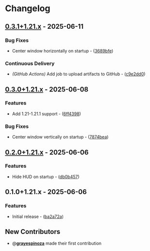 # Changelog

## [0.3.1+1.21.x](https://github.com/grayespinoza/gyo/compare/0.3.0+1.21.x..0.3.1+1.21.x) - 2025-06-11

### Bug Fixes

- Center window horizontally on startup - ([3689bfe](https://github.com/grayespinoza/gyo/commit/3689bfe2a2d5bb215b0e48b065174a2209bfb91a))

### Continuous Delivery

- *(GitHub Actions)* Add job to upload artifacts to GitHub - ([c9e2dd0](https://github.com/grayespinoza/gyo/commit/c9e2dd0f861e44793579d4bf25569dd7948da43d))
## [0.3.0+1.21.x](https://github.com/grayespinoza/gyo/compare/0.2.0+1.21.x..0.3.0+1.21.x) - 2025-06-08

### Features

- Add 1.21-1.21.1 support - ([6ff4398](https://github.com/grayespinoza/gyo/commit/6ff43984a5a164b268ead800ec3e82c6846049f9))

### Bug Fixes

- Center window vertically on startup - ([7874bea](https://github.com/grayespinoza/gyo/commit/7874beab1d69564d2b608205f0f020147d83ac5b))
## [0.2.0+1.21.x](https://github.com/grayespinoza/gyo/compare/0.1.0+1.21.x..0.2.0+1.21.x) - 2025-06-06

### Features

- Hide HUD on startup - ([db0b457](https://github.com/grayespinoza/gyo/commit/db0b4571f930eff7f762ca62526c0d4bff7886ae))
## 0.1.0+1.21.x - 2025-06-06

### Features

- Initial release - ([ba2a72a](https://github.com/grayespinoza/gyo/commit/ba2a72a160e786d493bc4ef625b3feaad3b291d9))

## New Contributors

- @**[grayespinoza](https://github.com/grayespinoza)** made their first contribution

